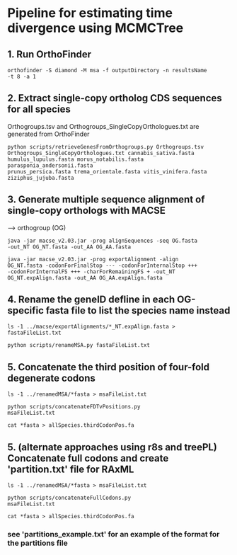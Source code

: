 # Pipeline for estimating time divergence using MCMCTree

## 1. Run OrthoFinder

<code>orthofinder -S diamond -M msa -f outputDirectory -n resultsName -t 8 -a 1</code>


## 2. Extract single-copy ortholog CDS sequences for all species

Orthogroups.tsv and Orthogroups_SingleCopyOrthologues.txt are generated from OrthoFinder

<code>python scripts/retrieveGenesFromOrthogroups.py Orthogroups.tsv Orthogroups_SingleCopyOrthologues.txt cannabis_sativa.fasta humulus_lupulus.fasta morus_notabilis.fasta parasponia_andersonii.fasta prunus_persica.fasta trema_orientale.fasta vitis_vinifera.fasta ziziphus_jujuba.fasta</code>

## 3. Generate multiple sequence alignment of single-copy orthologs with MACSE

--> orthogroup (OG)

<code>java -jar macse_v2.03.jar -prog alignSequences -seq OG.fasta -out_NT OG_NT.fasta -out_AA OG_AA.fasta</code>

<code>java -jar macse_v2.03.jar -prog exportAlignment -align OG_NT.fasta -codonForFinalStop --- -codonForInternalStop +++ -codonForInternalFS +++ -charForRemainingFS + -out_NT OG_NT.expAlign.fasta -out_AA OG_AA.expAlign.fasta</code>

## 4. Rename the geneID defline in each OG-specific fasta file to list the species name instead

<code>ls -1 ../macse/exportAlignments/*_NT.expAlign.fasta > fastaFileList.txt</code>

<code>python scripts/renameMSA.py fastaFileList.txt</code>

## 5. Concatenate the third position of four-fold degenerate codons

<code>ls -1 ../renamedMSA/*fasta > msaFileList.txt</code>

<code>python scripts/concatenateFDTvPositions.py msaFileList.txt</code>

<code>cat *fasta > allSpecies.thirdCodonPos.fa</code>

## 5. (alternate approaches using r8s and treePL) Concatenate full codons and create 'partition.txt' file for RAxML

<code>ls -1 ../renamedMSA/*fasta > msaFileList.txt</code>

<code>python scripts/concatenateFullCodons.py msaFileList.txt</code>

<code>cat *fasta > allSpecies.thirdCodonPos.fa</code>

### see 'partitions_example.txt' for an example of the format for the partitions file
